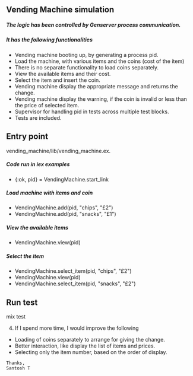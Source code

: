 ## Vending Machine simulation

##### The logic has been controlled by Genserver process communication.
##### It has the following functionalities
  - Vending machine booting up, by generating a process pid.
  - Load the machine, with various items and the coins (cost of the item)
  - There is no separate functionality to load coins separately.
  - View the available items and their cost.
  - Select the item and insert the coin.
  - Vending machine display the appropriate message and returns the change.
  - Vending machine display the warning, if the coin is invalid or less than the    price of selected item.
  - Supervisor for handling pid in tests across multiple test blocks.
  - Tests are included.

##  Entry point 
vending_machine/lib/vending_machine.ex.

##### Code run in iex examples

- {:ok, pid} = VendingMachine.start_link
##### Load machine with items and coin
- VendingMachine.add(pid, "chips", "£2")
- VendingMachine.add(pid, "snacks", "£1")
##### View the available items
- VendingMachine.view(pid)
##### Select the item
- VendingMachine.select_item(pid, "chips", "£2")
- VendingMachine.view(pid)
- VendingMachine.select_item(pid, "snacks", "£2")

## Run test

mix test


4) If I spend more time, I would improve the following
- Loading of coins separately to arrange for giving the change.
- Better interaction, like display the list of items and prices.
- Selecting only the item number, based on the order of display.

```
Thanks,
Santosh T
```

